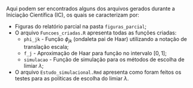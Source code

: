 Aqui podem ser encontrados alguns dos arquivos gerados durante a Iniciação Científica (IC), os quais se caracterizam por:

  * Figuras do relatório parcial na pasta `figuras_parcial`;
  * O arquivo `Funcoes_criadas.R` apresenta todas as funções criadas:
    * `phi_jk` - Função $\phi_{jk}$ (ondaleta pai de Haar) utilizando a notação de translação escala;
    * `f_j` - Aproximação de Haar para função no intervalo $[0,1]$;
    * `simulacao` - Função de simulação para os métodos de escolha de limiar $\lambda$;
  * O arquivo `Estudo_simulacional.Rmd` apresenta como foram feitos os testes para as políticas de escolha do limiar $\lambda$.
